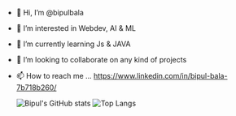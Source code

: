 - 👋 Hi, I’m @bipulbala
- 👀 I’m interested in Webdev, AI & ML
- 🌱 I’m currently learning Js & JAVA
- 💞️ I’m looking to collaborate on any kind of projects
- 📫 How to reach me ... https://www.linkedin.com/in/bipul-bala-7b718b260/
  
  ![Bipul's GitHub stats](https://github-readme-stats.vercel.app/api?username=bipulbala&show_icons=true)
![Top Langs](https://github-readme-stats.vercel.app/api/top-langs/?username=bipulbala&hide_progress=true)
<!---
bipulbala/bipulbala is a ✨ special ✨ repository because its `README.md` (this file) appears on your GitHub profile.
You can click the Preview link to take a look at your changes.
--->

